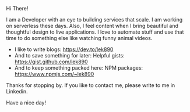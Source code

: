 Hi There!

I am a Developer with an eye to building services that scale. I am working on serverless these days. Also, I feel content when I bring beautiful and thoughtful design to live applications. I love to automate stuff and use that time to do something else like watching funny animal videos.

- I like to write blogs: https://dev.to/lek890
- And to save something for later: Helpful gists: https://gist.github.com/lek890
- And to keep something packed here: NPM packages: https://www.npmjs.com/~lek890

Thanks for stopping by. If you like to contact me, please write to me in Linkedin. 

Have a nice day!
